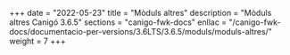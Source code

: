 +++
date        = "2022-05-23"
title       = "Mòduls altres"
description = "Mòduls altres Canigó 3.6.5"
sections    = "canigo-fwk-docs"
enllac		= "/canigo-fwk-docs/documentacio-per-versions/3.6LTS/3.6.5/moduls/moduls-altres/"
weight		= 7
+++
